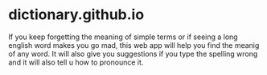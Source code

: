 # dictionary.github.io
If you keep forgetting the meaning of simple terms or if seeing a long english word makes you go mad, this web app will help you find the meanig of any word. It will also give you suggestions if you type the spelling wrong and it will also tell u how to pronounce it.

